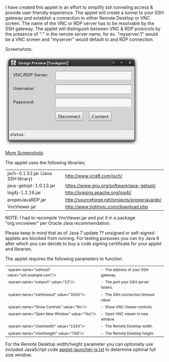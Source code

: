 <html>
<head>
<title># ## ### TunApplet</title>
</head>
<body>
<div class="markdown-body">
<p>I have created this applet in an effort to simplify ssh
tunneling access &amp; provide user friendly experience. The
applet will create a tunnel to your SSH gateway and establish a
connection to either Remote Desktop or VNC screen. The name of
the VNC or RDP server has to be resolvable by the SSH gateway.
The applet will distinguish between VNC &amp; RDP protocols by
the presence of ":" in the remote server name, for ex.
"myserver:1" would be a VNC screen and "myserver" would default
to and RDP connection.</p>
<p>Screenshots:</p>
<p><img src="https://github.com/aminasyan/TunApplet/blob/master/screenshots/TunAppletDesign.jpeg"
alt="TunApplet.jpeg"><br></p>
<p><a href="https://github.com/aminasyan/TunApplet/blob/master/screenshots/screenshots.md">More Screenshots</a></p>
<p>The applet uses the following libraries;</p>
<table>
<tbody>
<tr>
<td>jsch-0.1.52.jar (Java SSH library)</td>
<td><a href="http://www.jcraft.com/jsch/">http://www.jcraft.com/jsch/</a></td>
</tr>
<tr>
<td>java-getopt-1.0.13.jar</td>
<td><a href="https://www.gnu.org/software/java-getopt/">https://www.gnu.org/software/java-getopt/</a></td>
</tr>
<tr>
<td>log4j-1.2.16.jar</td>
<td><a href="http://logging.apache.org/log4j/">http://logging.apache.org/log4j/</a></td>
</tr>
<tr>
<td>properJavaRDP.jar</td>
<td><a href="http://sourceforge.net/projects/properjavardp/">http://sourceforge.net/projects/properjavardp/</a></td>
</tr>
<tr>
<td>VncViewer.jar</td>
<td><a href="http://www.tightvnc.com/download.php">http://www.tightvnc.com/download.php</a></td>
</tr>
</tbody>
</table>
<p>NOTE: I had to recompile VncViewer.jar and put it in a package
"org.vncviewer" per Oracle Java recommendation.</p>
<p>Please keep in mind that as of Java 7 update ?? unsigned or
self-signed applets are blocked from running. For testing
purposes you can try Java 6 after which you can decide to buy a
code signing certificate for your applet and libraries.</p>
<p>The applet requires the following parameters to function<br>
</p>
<table border="0">
<small> </small><tbody>
<small> </small><tr>
<small> </small><td valign="top"><small>&lt;param
name="sshhost" value="ssh.example.com"/&gt;</small><small><br>
</small><small> </small></td>
<small> </small><td valign="top"><small>-&nbsp; The address
of your SSH gateway.</small><small><br>
</small><small> </small></td>
<small> </small></tr>
<small> </small><tr>
<small> </small><td valign="top"><small>&lt;param
name="sshport" value="22"/&gt;</small><small><br>
</small><small> </small></td>
<small> </small><td valign="top"><small>-&nbsp; The port
your SSH server listens.</small><small><br>
</small><small> </small></td>
<small> </small></tr>
<small> </small><tr>
<small> </small><td valign="top"><small>&lt;param
name="sshtimeout" value="3000"/&gt;</small><small><br>
</small><small> </small></td>
<small> </small><td valign="top"><small>-&nbsp; The SSH
connection timeout value.</small><small><br>
</small><small> </small></td>
<small> </small></tr>
<small> </small><tr>
<small> </small><td valign="top"><small>&lt;param
name="Show Controls" value="No"/&gt;</small><small><br>
</small><small> </small></td>
<small> </small><td valign="top"><small>-&nbsp; Show VNC
Viewer controls.</small><small><br>
</small><small> </small></td>
<small> </small></tr>
<small> </small><tr>
<small> </small><td valign="top"><small>&lt;param
name="Open New Window" value="Yes"/&gt;</small><small><br>
</small><small> </small></td>
<small> </small><td valign="top"><small>-&nbsp; Open VNC
viewer in new window.</small><small><br>
</small><small> </small></td>
<small> </small></tr>
<small> </small><tr>
<small> </small><td valign="top"><small>&lt;param
name="clientwidth" value="1024"/&gt;</small><small><br>
</small><small> </small></td>
<small> </small><td valign="top"><small>-&nbsp; The Remote
Desktop width.</small><small><br>
</small><small> </small></td>
<small> </small></tr>
<small> </small><tr>
<small> </small><td valign="top"><small>&lt;param
name="clientheight" value="768"/&gt;</small><small><br>
</small><small> </small></td>
<small> </small><td valign="top"><small>-&nbsp; The Remote
Desktop height.</small><small><br>
</small><small> </small></td>
<small> </small></tr>
<small> </small>
</tbody><small> </small>
</table>
<p>For the Remote Desktop width/height parameter you can
optionally use included JavaScript code <a href="https://github.com/aminasyan/TunApplet/blob/master/applet-launcher-js.txt">applet-launcher-js.txt</a> to determine optimal
full size window.<br>
</p>
</div>
</body>
</html>

